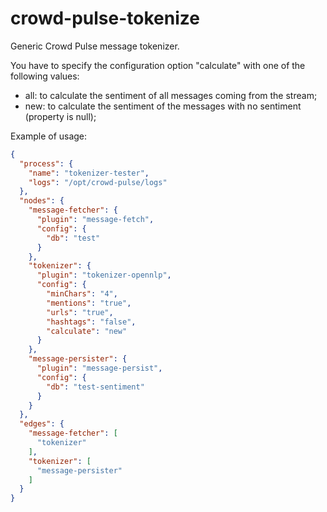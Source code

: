 crowd-pulse-tokenize
====================

Generic Crowd Pulse message tokenizer.

You have to specify the configuration option "calculate" with one of the following values:
- all: to calculate the sentiment of all messages coming from the stream;
- new: to calculate the sentiment of the messages with no sentiment (property is null);

Example of usage:

```json
{
  "process": {
    "name": "tokenizer-tester",
    "logs": "/opt/crowd-pulse/logs"
  },
  "nodes": {
    "message-fetcher": {
      "plugin": "message-fetch",
      "config": {
        "db": "test"
      }
    },
    "tokenizer": {
      "plugin": "tokenizer-opennlp",
      "config": {
        "minChars": "4",
        "mentions": "true",
        "urls": "true",
        "hashtags": "false",
        "calculate": "new"
      }
    },
    "message-persister": {
      "plugin": "message-persist",
      "config": {
        "db": "test-sentiment"
      }
    }
  },
  "edges": {
    "message-fetcher": [
      "tokenizer"
    ],
    "tokenizer": [
      "message-persister"
    ]
  }
}
```
